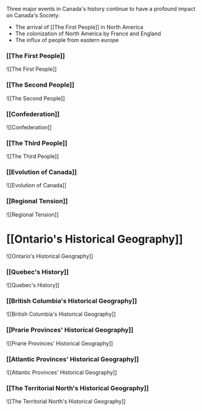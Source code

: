 Three major events in Canada's history continue to have a profound impact on Canada's Society:
- The arrival of [[The First People]] in North America
- The colonization of North America by France and England
- The influx of people from eastern europe

### [[The First People]]
![[The First People]]

### [[The Second People]]
![[The Second People]]

### [[Confederation]]
![[Confederation]]

### [[The Third People]]
![[The Third People]]

### [[Evolution of Canada]]
![[Evolution of Canada]]

### [[Regional Tension]]
![[Regional Tension]]

# [[Ontario's Historical Geography]]
![[Ontario's Historical Geography]]

### [[Quebec's History]]
![[Quebec's History]]

### [[British Columbia's Historical Geography]]
![[British Columbia's Historical Geography]]

### [[Prarie Provinces' Historical Geography]]
![[Prarie Provinces' Historical Geography]]

### [[Atlantic Provinces' Historical Geography]]
![[Atlantic Provinces' Historical Geography]]

### [[The Territorial North's Historical Geography]]
![[The Territorial North's Historical Geography]]
